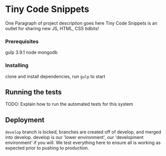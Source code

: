 # Tiny Code Snippets

One Paragraph of project description goes here
Tiny Code Snippets is an outlet for sharing new JS, HTML, CSS tidbits!

### Prerequisites
gulp 3.9.1
node
mongodb

### Installing

clone and install dependencies, run `gulp` to start

## Running the tests

TODO: Explain how to run the automated tests for this system


## Deployment

`develop` branch is locked, branches are created off of develop, and merged into develop. develop is our 'lower environment', our 'development environment' if you will. We test everything here to ensure all is working as expected prior to pushing to production.

